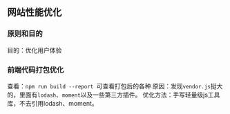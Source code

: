 ## 网站性能优化


### 原则和目的

目的：优化用户体验

### 前端代码打包优化

查看：`npm run build --report `可查看打包后的各种
原因：发现`vendor.js`挺大的，里面有`lodash`、`moment`以及一些第三方插件。
优化方法：手写轻量级js工具库，不去引用lodash、moment。

###
